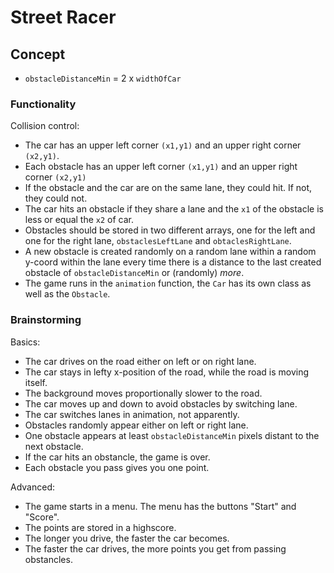 # Street Racer

## Concept

-   `obstacleDistanceMin` = 2 x `widthOfCar`

### Functionality

Collision control:

-   The car has an upper left corner `(x1,y1)` and an upper right corner `(x2,y1)`.
-   Each obstacle has an upper left corner `(x1,y1)` and an upper right corner `(x2,y1)`
-   If the obstacle and the car are on the same lane, they could hit. If not, they could not.
-   The car hits an obstacle if they share a lane and the `x1` of the obstacle is less or equal the `x2` of car.
-   Obstacles should be stored in two different arrays, one for the left and one for the right lane, `obstaclesLeftLane` and `obtaclesRightLane`.
-   A new obstacle is created randomly on a random lane within a random y-coord within the lane every time there is a distance to the last created obstacle of `obstacleDistanceMin` or (randomly) _more_.
-   The game runs in the `animation` function, the `Car` has its own class as well as the `Obstacle`.

### Brainstorming

Basics:

-   The car drives on the road either on left or on right lane.
-   The car stays in lefty x-position of the road, while the road is moving itself.
-   The background moves proportionally slower to the road.
-   The car moves up and down to avoid obstacles by switching lane.
-   The car switches lanes in animation, not apparently.
-   Obstacles randomly appear either on left or right lane.
-   One obstacle appears at least `obstacleDistanceMin` pixels distant to the next obstacle.
-   If the car hits an obstancle, the game is over.
-   Each obstacle you pass gives you one point.

Advanced:

-   The game starts in a menu. The menu has the buttons "Start" and "Score".
-   The points are stored in a highscore.
-   The longer you drive, the faster the car becomes.
-   The faster the car drives, the more points you get from passing obstancles.
